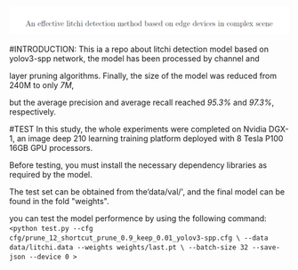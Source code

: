 ![image](img_1.png)

#INTRODUCTION:
This ia a repo about litchi detection model based on yolov3-spp network, the model has been processed by channel and 

layer pruning algorithms. Finally, the size of the model was reduced from 240M to only *7M*, 

but the average precision and average recall reached *95.3%* and *97.3%*, respectively.

#TEST
In this study, the whole experiments were completed on Nvidia DGX-1, an image deep 210 learning training platform deployed with 8 Tesla P100 16GB GPU processors. 

Before testing, you must install the necessary dependency libraries as required by the model.

The test set can be obtained from the‘data/val/', and the final model can be found in the fold "weights". 


you can test the model performence by using the following command:
    `<python test.py --cfg cfg/prune_12_shortcut_prune_0.9_keep_0.01_yolov3-spp.cfg \
--data data/litchi.data --weights weights/last.pt \
--batch-size 32 --save-json --device 0 >` 


